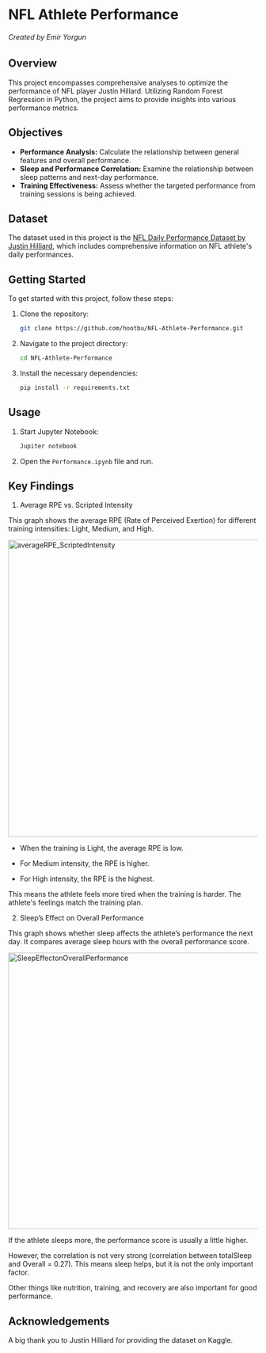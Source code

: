 # NFL Athlete Performance
###### Created by Emir Yorgun

## Overview

This project encompasses comprehensive analyses to optimize the performance of NFL player Justin Hillard. Utilizing Random Forest Regression in Python, the project aims to provide insights into various performance metrics.

## Objectives

- **Performance Analysis:** Calculate the relationship between general features and overall performance.
- **Sleep and Performance Correlation:** Examine the relationship between sleep patterns and next-day performance.
- **Training Effectiveness:** Assess whether the targeted performance from training sessions is being achieved.

## Dataset

The dataset used in this project is the [NFL Daily Performance Dataset by Justin Hilliard](https://www.kaggle.com/datasets/justinhilliard97/nfl-daily-performance-dataset-justin-hilliard), which includes comprehensive information on NFL athlete's daily performances.


## Getting Started

To get started with this project, follow these steps:

1. Clone the repository:
   ```bash
   git clone https://github.com/hootbu/NFL-Athlete-Performance.git
   ```
2. Navigate to the project directory:
   ```bash
   cd NFL-Athlete-Performance
   ```
3. Install the necessary dependencies:
   ```bash
   pip install -r requirements.txt
   ```

## Usage

1. Start Jupyter Notebook:
   ```bash
   Jupiter notebook
   ```
2. Open the `Performance.ipynb` file and run.

## Key Findings
1. Average RPE vs. Scripted Intensity

This graph shows the average RPE (Rate of Perceived Exertion) for different training intensities: Light, Medium, and High.

<img width="839" height="600" alt="averageRPE_ScriptedIntensity" src="https://github.com/user-attachments/assets/a0c991af-7521-42af-84de-e230bc3caa95" />

- When the training is Light, the average RPE is low.

- For Medium intensity, the RPE is higher.

- For High intensity, the RPE is the highest.

This means the athlete feels more tired when the training is harder. The athlete's feelings match the training plan.

2. Sleep’s Effect on Overall Performance

This graph shows whether sleep affects the athlete’s performance the next day. It compares average sleep hours with the overall performance score.

<img width="855" height="558" alt="SleepEffectonOverallPerformance" src="https://github.com/user-attachments/assets/1ed0fb64-cc1d-48b9-8387-e775bd13d536" />

If the athlete sleeps more, the performance score is usually a little higher.

However, the correlation is not very strong (correlation between totalSleep and Overall = 0.27). This means sleep helps, but it is not the only important factor.

Other things like nutrition, training, and recovery are also important for good performance.


## Acknowledgements

A big thank you to Justin Hilliard for providing the dataset on Kaggle.
